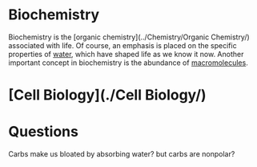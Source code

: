 # Biochemistry

Biochemistry is the [organic chemistry](../Chemistry/Organic Chemistry/) associated with life. Of course, an emphasis is placed on the specific properties of [water](../Chemistry/Water), which have shaped life as we know it now. Another important concept in biochemistry is the abundance of [macromolecules](./Biological-Molecules/).



# [Cell Biology](./Cell Biology/)

# Questions

Carbs make us bloated by absorbing water? but carbs are nonpolar?